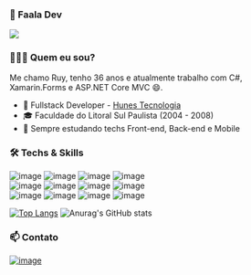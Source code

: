 ### 👋 Faala Dev 
![](https://komarev.com/ghpvc/?username=RuyArmando)

### 👨🏻‍💻 Quem eu sou? 

Me chamo Ruy, tenho 36 anos e atualmente trabalho com C#, Xamarin.Forms e ASP.NET Core MVC 😄. 

- 🚀 Fullstack Developer - [Hunes Tecnologia](https://www.hunes.com.br/)
- 🎓 Faculdade do Litoral Sul Paulista (2004 - 2008)
- 🌱 Sempre estudando techs Front-end, Back-end e Mobile

### 🛠  Techs & Skills
![image](https://img.shields.io/badge/HTML5-f24916?style=for-the-badge&logo=html5&logoColor=white)
![image](https://img.shields.io/badge/CSS3-1572B6?style=for-the-badge&logo=css3&logoColor=white)
![image](https://img.shields.io/badge/JavaScript-F7DF1E?style=for-the-badge&logo=javascript&logoColor=black)
![image](https://img.shields.io/badge/TypeScript-007ACC?style=for-the-badge&logo=typescript&logoColor=white)
<br />
![image](https://img.shields.io/badge/Xamarin-02569B?style=for-the-badge&logo=xamarin&logoColor=white)
![image](https://img.shields.io/badge/React-1ee3e0?style=for-the-badge&logo=react&logoColor=white)
![image](https://img.shields.io/badge/Swagger-63d433?style=for-the-badge&logo=swagger&logoColor=white)
![image](https://img.shields.io/badge/Bootstrap-563D7C?style=for-the-badge&logo=bootstrap&logoColor=white)
<br />
![image](https://img.shields.io/badge/.NET-ad5ee6?style=for-the-badge&logo=dotnet&logoColor=white)
![image](https://img.shields.io/badge/CSharp-076316?style=for-the-badge&logo=csharp&logoColor=white)
![image](https://img.shields.io/badge/PostgreSQL-4b5ade?style=for-the-badge&logo=postgresql&logoColor=white)
![image](https://img.shields.io/badge/MySQL-5b7cf5?style=for-the-badge&logo=mysql&logoColor=white)
<br />

[![Top Langs](https://github-readme-stats.vercel.app/api/top-langs/?username=RuyArmando&layout=compact&theme=dark)](https://github.com/anuraghazra/github-readme-stats)
![Anurag's GitHub stats](https://github-readme-stats.vercel.app/api?username=RuyArmando&show_icons=true&theme=dark)

### 📫 Contato
[![image](https://img.shields.io/badge/LinkedIn-0077B5?style=for-the-badge&logo=linkedin&logoColor=white)](https://www.linkedin.com/in/ruy-armando-da-silva-818b2048/)


